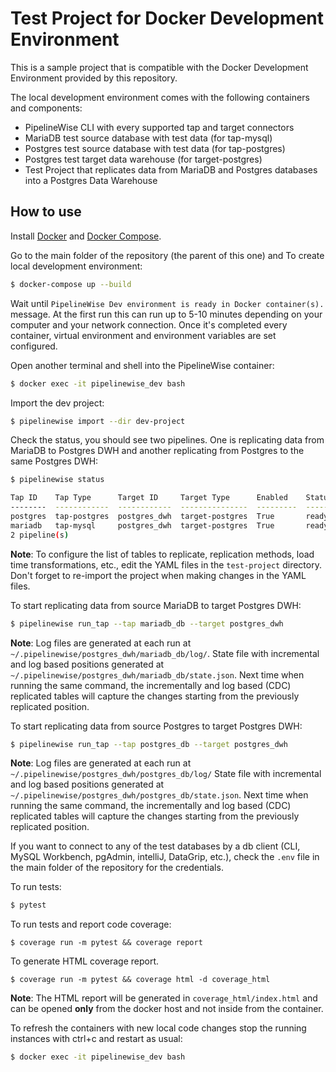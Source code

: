 # Test Project for Docker Development Environment

This is a sample project that is compatible with the Docker Development Environment
provided by this repository.

The local development environment comes with the following containers and components:
* PipelineWise CLI with every supported tap and target connectors
* MariaDB test source database with test data (for tap-mysql)
* Postgres test source database with test data (for tap-postgres)
* Postgres test target data warehouse (for target-postgres)
* Test Project that replicates data from MariaDB and Postgres databases into a Postgres Data Warehouse

## How to use

Install [Docker](https://www.docker.com/) and [Docker Compose](https://docs.docker.com/compose/).

Go to the main folder of the repository (the parent of this one) and To create local development environment:

```sh
$ docker-compose up --build
```

Wait until `PipelineWise Dev environment is ready in Docker container(s).` message. At the first run this can
run up to 5-10 minutes depending on your computer and your network connection. Once it's completed every
container, virtual environment and environment variables are set configured.

Open another terminal and shell into the PipelineWise container:

```sh
$ docker exec -it pipelinewise_dev bash
```

Import the dev project:

```sh
$ pipelinewise import --dir dev-project
```

Check the status, you should see two pipelines. One is replicating data from MariaDB to Postgres DWH and
another replicating from Postgres to the same Postgres DWH:

```sh
$ pipelinewise status

Tap ID    Tap Type      Target ID     Target Type      Enabled    Status    Last Sync    Last Sync Result
--------  ------------  ------------  ---------------  ---------  --------  -----------  ------------------
postgres  tap-postgres  postgres_dwh  target-postgres  True       ready                  unknown
mariadb   tap-mysql     postgres_dwh  target-postgres  True       ready                  unknown
2 pipeline(s)
```

**Note**: To configure the list of tables to replicate, replication methods, load time transformations, etc.,
edit the YAML files in the `test-project` directory. Don't forget to re-import the project when making changes
in the YAML files.

To start replicating data from source MariaDB to target Postgres DWH:

```sh
$ pipelinewise run_tap --tap mariadb_db --target postgres_dwh
```

**Note**: Log files are generated at each run at `~/.pipelinewise/postgres_dwh/mariadb_db/log/`.
State file with incremental and log based positions generated at `~/.pipelinewise/postgres_dwh/mariadb_db/state.json`.
Next time when running the same command, the incrementally and log based (CDC) replicated tables
will capture the changes starting from the previously replicated position.

To start replicating data from source Postgres to target Postgres DWH:

```sh
$ pipelinewise run_tap --tap postgres_db --target postgres_dwh
```

**Note**: Log files are generated at each run at `~/.pipelinewise/postgres_dwh/postgres_db/log/`
State file with incremental and log based positions generated at `~/.pipelinewise/postgres_dwh/postgres_db/state.json`.
Next time when running the same command, the incrementally and log based (CDC) replicated tables
will capture the changes starting from the previously replicated position.

If you want to connect to any of the test databases by a db client (CLI, MySQL Workbench, pgAdmin, intelliJ, DataGrip, etc.),
check the `.env` file in the main folder of the repository for the credentials.


To run tests:

```sh
$ pytest
```

To run tests and report code coverage:

```
$ coverage run -m pytest && coverage report
```

To generate HTML coverage report.

```
$ coverage run -m pytest && coverage html -d coverage_html
```

**Note**: The HTML report will be generated in `coverage_html/index.html`
and can be opened **only** from the docker host and not inside from the container.

To refresh the containers with new local code changes stop the running instances with ctrl+c
and restart as usual:

```sh
$ docker exec -it pipelinewise_dev bash
```
